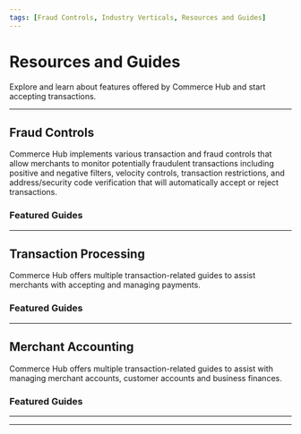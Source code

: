 ```yaml
---
tags: [Fraud Controls, Industry Verticals, Resources and Guides]
---
```


# Resources and Guides

Explore and learn about features offered by Commerce Hub and start accepting transactions.

---

## Fraud Controls

Commerce Hub implements various transaction and fraud controls that allow merchants to monitor potentially fraudulent transactions including positive and negative filters, velocity controls, transaction restrictions, and address/security code verification that will automatically accept or reject transactions.

### Featured Guides

<!-- type: row -->

<!-- type: card
title: Fraud Settings
description: Fraud filters will reject the transaction and either block it before any authorization attempt is made or reverse it based on the address and security code response.
link: ?path=docs/Resources/Guides/Fraud/Fraud-Settings.md
-->

<!-- type: card
title: Address Verification
description: Commerce Hub supports Address Verification Service (AVS) to verify the cardholder’s billing address with the association bank. Address verification can be used as a fraud prevention measure in card-not-present transactions.
link: ?path=docs/Resources/Guides/Fraud/Address-Verification.md
-->

<!-- type: card
title: Security Code Verification
description: Commerce Hub supports security code verification, a service where the cardholder is prompted to enter the 3 or 4-digit (AMEX) security code to have it verified by the association bank. Security code verification can be used as a fraud prevention measure in card-not-present transactions.
link: ?path=docs/Resources/Guides/Fraud/Security-Code.md
-->

<!-- type: row-end -->

---

## Transaction Processing

Commerce Hub offers multiple transaction-related guides to assist merchants with accepting and managing payments.

### Featured Guides

<!-- type: row -->

<!-- type: card
title: Convenience Fees
description: Convenience fees are charges levied for the privilege of paying for a product or service using an alternative payment, or a payment method that is not standard for the merchant.
link: ?path=docs/Resources/Guides/Convenience-Fees.md
-->

<!-- type: card
title: Custom Identifiers
description: Commerce Hub supports the ability for merchants to use their own Merchant Identifiers and Order Identifiers. This allows a seamless integration into existing merchant APIs and databases.
link: ?path=docs/Resources/Guides/BYOID.md
-->

<!-- type: card
title: Directed Routing
description: Directed Routing allows merchants to send transactions to a specific processor or network based on cost, approval rates, liability shift and ticket size.
link: ?path=docs/Resources/Guides/Directed-Routing.md
-->

<!-- type: row-end -->

<!-- type: row -->

<!-- type: card
title: Dynamic Descriptor
description: A descriptor contains identifying information about a merchant, e.g. business name, phone number, city and/or state, which appears on the customer's credit/debit card statement and identifies specific industry information based on the Merchant Category Code (MCC).
link: ?path=docs/Resources/Guides/Dynamic-Descriptor.md
-->

<!-- type: card
title: Gift Card Services
description: Commerce Hub supports purchases with stored value (prepaid) gift cards for card not present transactions. Gift card offers loyalty and rewards for both merchants and consumers.
link: ?path=docs/Resources/Guides/Payment-Sources/Gift-Card.md
-->

<!-- type: card
title: Global Currency Solutions
description: Commerce Hub's Global Currency Solutions allows a merchant to combine any of our currency solutions with Global Merchant Acquiring (GMA) and local payment methods.
link:
-->

<!-- type: row-end -->

<!-- type: row -->

<!-- type: card
title: Level II and III Data
description: Commerce Hub can pass Level II and III data with business-to-business, corporate and purchase card transactions to meet card brand requirements, provide invoice-level transaction details and qualify for lower rates.
link: ?path=docs/Resources/Guides/Level23/Level23.md
-->

<!-- type: card
title: Private Label
description: A private label credit card (PLCC) is a type of credit card that is intended for use at a specific retailer. Merchants partner with PLCC issuers like Citi, to qualify customers and extend them a credit card account.
link: ?path=docs/Resources/Guides/Payment-Sources/Private-Label.md
-->

<!-- type: card
title: Pay By Bank
description: Pay by Bank is an ACH payment method that removes the needs to store sensitive bank data which provides enhanced security and convenience.
link: ?path=docs/Resources/Guides/Payment-Sources/Pay-By-Bank.md
-->

<!-- type: card
title: Custom Identifiers
description: Commerce Hub supports the ability for merchants to use their own Merchant Identifiers and Order Identifiers. This allows a seamless integration into existing merchant APIs and databases.
link: ?path=docs/Resources/Guides/BYOID.md
-->

<!-- type: row-end -->

<!-- type: row -->

<!-- type: card
title: Split Shipment
description: A split shipment is an ability to capture an authorization for the full order amount by performing a capture for each item shipped.
link: ?path=docs/Resources/Guides/Split-Shipment.md
-->

<!-- type: card
title: Stored Credentials
description: Stored Credentials also known as Credentials on File or Card on File, allows a customer to authorize the storage of their payment source details for future transactions.
link: ?path=docs/Resources/Guides/Stored-Credentials.md
-->

<!-- type: row-end -->

---

## Merchant Accounting

Commerce Hub offers multiple transaction-related guides to assist with managing merchant accounts, customer accounts and business finances.

### Featured Guides

<!-- type: row -->

<!-- type: card
title: Enterprise Portal
description: Stored Credentials also known as Credentials on File or Card on File, allows customer to authorize the storage of their payment source details for future transactions.
link: ?path=docs/Resources/Guides/Enterprise-Portal/Enterprise-Portal.md
-->

<!-- type: card
title: Reporting
description: Reporting is available in Business Track through ClientLine Reporting.
link: ?path=docs/Resources/Guides/Enterprise-Portal/Reporting.md
-->

<!-- type: card
title: Virtual Terminal
description: Commerce Hub's Virtual Terminal (VPOS) allows a merchant to process and offline transaction or may need to manually process a secondary transaction, e.g. to take orders via phone or process a cancel, refund, capture, etc.
link: ?path=docs/Resources/Guides/Enterprise-Portal/Virtual-Terminal.md
-->

<!-- type: row-end -->

---

<!--

## Industry Verticals

Commerce Hub offers guides to assist with integrating different industries, trades, professions, or other groups of customers with specialized needs.

**Begin learning about Commerce Hub's supported [industry verticals](?path=docs/Resources/Guides/Industry-Verticals/Industry-Verticals.md).**

### Featured Guides

- [Petrol](?path=docs/Resources/Guides/Industry-Verticals/Petro.md)
- [Quick Service Restaurants (QSR)](?path=docs/Resources/Guides/Industry-Verticals/QSR.md)
- [Retail](?path=docs/Resources/Guides/Industry-Verticals/Retail.md)
-->

---
